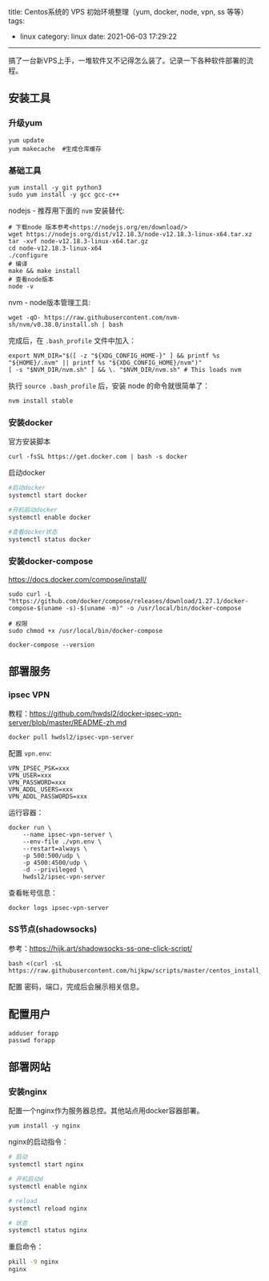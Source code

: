 title: Centos系统的 VPS 初始环境整理（yum, docker, node, vpn, ss 等等）
tags:
  - linux
category: linux
date: 2021-06-03 17:29:22
---

搞了一台新VPS上手，一堆软件又不记得怎么装了。记录一下各种软件部署的流程。

## 安装工具
### 升级yum
```
yum update
yum makecache  #生成仓库缓存
```

### 基础工具
```
yum install -y git python3
sudo yum install -y gcc gcc-c++
```

nodejs - 推荐用下面的 `nvm` 安装替代:
```
# 下载node 版本参考<https://nodejs.org/en/download/>
wget https://nodejs.org/dist/v12.18.3/node-v12.18.3-linux-x64.tar.xz
tar -xvf node-v12.18.3-linux-x64.tar.gz
cd node-v12.18.3-linux-x64
./configure
# 编译
make && make install
# 查看node版本
node -v
```

nvm - node版本管理工具:
```
wget -qO- https://raw.githubusercontent.com/nvm-sh/nvm/v0.38.0/install.sh | bash
```
完成后，在 `.bash_profile` 文件中加入：
```
export NVM_DIR="$([ -z "${XDG_CONFIG_HOME-}" ] && printf %s "${HOME}/.nvm" || printf %s "${XDG_CONFIG_HOME}/nvm")"
[ -s "$NVM_DIR/nvm.sh" ] && \. "$NVM_DIR/nvm.sh" # This loads nvm
```

执行 `source .bash_profile` 后，安装 node 的命令就很简单了：
```
nvm install stable
```
<!-- more -->

### 安装docker

官方安装脚本
```
curl -fsSL https://get.docker.com | bash -s docker
```

启动docker
```bash
#启动docker
systemctl start docker

#开机启动docker
systemctl enable docker

#查看docker状态
systemctl status docker
```

### 安装docker-compose
<https://docs.docker.com/compose/install/>

```
sudo curl -L "https://github.com/docker/compose/releases/download/1.27.1/docker-compose-$(uname -s)-$(uname -m)" -o /usr/local/bin/docker-compose

# 权限
sudo chmod +x /usr/local/bin/docker-compose

docker-compose --version
```


## 部署服务
### ipsec VPN
教程：<https://github.com/hwdsl2/docker-ipsec-vpn-server/blob/master/README-zh.md>
```
docker pull hwdsl2/ipsec-vpn-server
```

配置 `vpn.env`:
```
VPN_IPSEC_PSK=xxx
VPN_USER=xxx
VPN_PASSWORD=xxx
VPN_ADDL_USERS=xxx
VPN_ADDL_PASSWORDS=xxx
```
运行容器：
```
docker run \
    --name ipsec-vpn-server \
    --env-file ./vpn.env \
    --restart=always \
    -p 500:500/udp \
    -p 4500:4500/udp \
    -d --privileged \
    hwdsl2/ipsec-vpn-server
```

查看帐号信息：
```
docker logs ipsec-vpn-server
```

### SS节点(shadowsocks)

参考：<https://hijk.art/shadowsocks-ss-one-click-script/>

```
bash <(curl -sL https://raw.githubusercontent.com/hijkpw/scripts/master/centos_install_ss.sh)
```
配置 密码，端口，完成后会展示相关信息。

## 配置用户

```
adduser forapp
passwd forapp
```
## 部署网站

### 安装nginx
配置一个nginx作为服务器总控。其他站点用docker容器部署。

```
yum install -y nginx
```

nginx的启动指令：

```bash
# 启动
systemctl start nginx

# 开机启动d
systemctl enable nginx

# reload
systemctl reload nginx

# 状态
systemctl status nginx
```

重启命令：
```bash
pkill -9 nginx
nginx
```